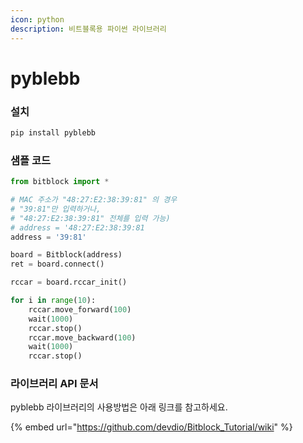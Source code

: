 ```yaml
---
icon: python
description: 비트블록용 파이썬 라이브러리
---
```


# pyblebb

### 설치

```powershell
pip install pyblebb
```



### 샘플 코드

```python
from bitblock import *

# MAC 주소가 "48:27:E2:38:39:81" 의 경우 
# "39:81"만 입력하거나,  
# "48:27:E2:38:39:81" 전체를 입력 가능) 
# address = '48:27:E2:38:39:81
address = '39:81' 

board = Bitblock(address)
ret = board.connect()

rccar = board.rccar_init()

for i in range(10):
    rccar.move_forward(100)
    wait(1000)
    rccar.stop()
    rccar.move_backward(100)
    wait(1000)
    rccar.stop()
```





### 라이브러리 API 문서

pyblebb 라이브러리의 사용방법은 아래 링크를 참고하세요.



{% embed url="https://github.com/devdio/Bitblock_Tutorial/wiki" %}
